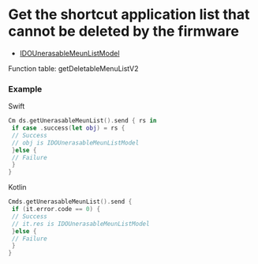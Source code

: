 # Get the shortcut application list that cannot be deleted by the firmware
* [IDOUnerasableMeunListModel](../model/IDOUnerasableMeunListModel.md)

Function table: getDeletableMenuListV2

### Example

Swift
```swift
Cm ds.getUnerasableMeunList().send { rs in
 if case .success(let obj) = rs {
 // Success 
 // obj is IDOUnerasableMeunListModel
 }else {
 // Failure 
 }
}
```

Kotlin
```kotlin
Cmds.getUnerasableMeunList().send {
 if (it.error.code == 0) {
 // Success
 // it.res is IDOUnerasableMeunListModel
 }else {
 // Failure
 }
}
```
